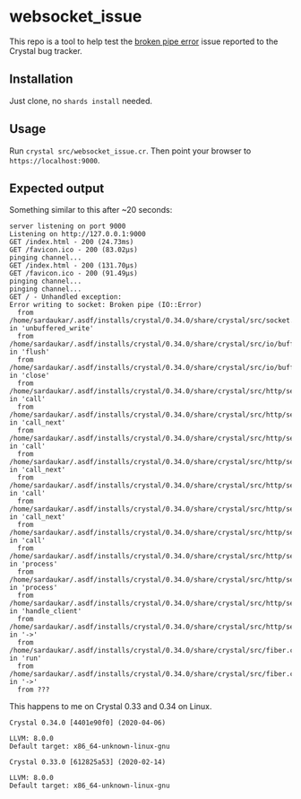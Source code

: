 # websocket_issue

This repo is a tool to help test the [broken pipe error](https://github.com/crystal-lang/crystal/issues/9135) issue reported to the Crystal bug tracker.

## Installation

Just clone, no `shards install` needed.

## Usage

Run `crystal src/websocket_issue.cr`. Then point your browser to `https://localhost:9000`.

## Expected output

Something similar to this after ~20 seconds:

```
server listening on port 9000
Listening on http://127.0.0.1:9000
GET /index.html - 200 (24.73ms)
GET /favicon.ico - 200 (83.02µs)
pinging channel...
GET /index.html - 200 (131.70µs)
GET /favicon.ico - 200 (91.49µs)
pinging channel...
pinging channel...
GET / - Unhandled exception:
Error writing to socket: Broken pipe (IO::Error)
  from /home/sardaukar/.asdf/installs/crystal/0.34.0/share/crystal/src/socket.cr:82:13 in 'unbuffered_write'
  from /home/sardaukar/.asdf/installs/crystal/0.34.0/share/crystal/src/io/buffered.cr:218:5 in 'flush'
  from /home/sardaukar/.asdf/installs/crystal/0.34.0/share/crystal/src/io/buffered.cr:226:5 in 'close'
  from /home/sardaukar/.asdf/installs/crystal/0.34.0/share/crystal/src/http/server/handlers/websocket_handler.cr:47:9 in 'call'
  from /home/sardaukar/.asdf/installs/crystal/0.34.0/share/crystal/src/http/server/handler.cr:28:7 in 'call_next'
  from /home/sardaukar/.asdf/installs/crystal/0.34.0/share/crystal/src/http/server/handlers/compress_handler.cr:12:5 in 'call'
  from /home/sardaukar/.asdf/installs/crystal/0.34.0/share/crystal/src/http/server/handler.cr:28:7 in 'call_next'
  from /home/sardaukar/.asdf/installs/crystal/0.34.0/share/crystal/src/http/server/handlers/log_handler.cr:11:30 in 'call'
  from /home/sardaukar/.asdf/installs/crystal/0.34.0/share/crystal/src/http/server/handler.cr:28:7 in 'call_next'
  from /home/sardaukar/.asdf/installs/crystal/0.34.0/share/crystal/src/http/server/handlers/error_handler.cr:15:7 in 'call'
  from /home/sardaukar/.asdf/installs/crystal/0.34.0/share/crystal/src/http/server/request_processor.cr:48:11 in 'process'
  from /home/sardaukar/.asdf/installs/crystal/0.34.0/share/crystal/src/http/server/request_processor.cr:22:3 in 'process'
  from /home/sardaukar/.asdf/installs/crystal/0.34.0/share/crystal/src/http/server.cr:498:5 in 'handle_client'
  from /home/sardaukar/.asdf/installs/crystal/0.34.0/share/crystal/src/http/server.cr:464:13 in '->'
  from /home/sardaukar/.asdf/installs/crystal/0.34.0/share/crystal/src/fiber.cr:255:3 in 'run'
  from /home/sardaukar/.asdf/installs/crystal/0.34.0/share/crystal/src/fiber.cr:92:34 in '->'
  from ???
```

This happens to me on Crystal 0.33 and 0.34 on Linux.

```
Crystal 0.34.0 [4401e90f0] (2020-04-06)

LLVM: 8.0.0
Default target: x86_64-unknown-linux-gnu
```

```
Crystal 0.33.0 [612825a53] (2020-02-14)

LLVM: 8.0.0
Default target: x86_64-unknown-linux-gnu
```
